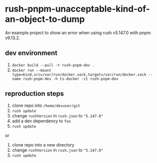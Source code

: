 # rush-pnpm-unacceptable-kind-of-an-object-to-dump

An example project to show an error when using rush v5.147.0 with pnpm v9.13.2.

## dev environment

1. `docker build --pull -t rush-pnpm-dev .`
2. `docker run --mount type=bind,src=/var/run/docker.sock,target=/var/run/docker.sock --name rush-pnpm-dev -h ts-docker -it rush-pnpm-dev`

## reproduction steps

1. clone repo into `/home/devuser/git`
1. `rush update`
1. change `rushVersion` in `rush.json` to `"5.147.0"`
1. add a dev dependency to `foo`
1. `rush update`

or

1. clone repo into a new directory
1. change `rushVersion` in `rush.json` to `"5.147.0"`
1. `rush update`
